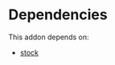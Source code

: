 # Dependencies

This addon depends on:

- [stock](../../../../../oca-ocb-warehouse/odoo-bringout-oca-ocb-stock)
